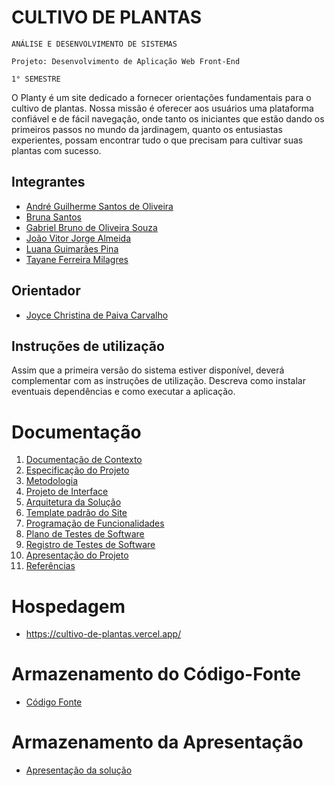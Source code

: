 # CULTIVO DE PLANTAS

`ANÁLISE E DESENVOLVIMENTO DE SISTEMAS`

`Projeto: Desenvolvimento de Aplicação Web Front-End`

`1° SEMESTRE`

O Planty é um site dedicado a fornecer orientações fundamentais para o cultivo de plantas. Nossa missão é oferecer aos usuários uma plataforma confiável e de fácil navegação, onde tanto os iniciantes que estão dando os primeiros passos no mundo da jardinagem, quanto os entusiastas experientes, possam encontrar tudo o que precisam para cultivar suas plantas com sucesso. 

## Integrantes

* <html><head></head><body><a href="https://github.com/AndreeGS">André Guilherme Santos de Oliveira</a></body></html>
* <html><head></head><body><a href="https://github.com/brunasantos-dev">Bruna Santos</a></body></html>
* <html><head></head><body><a href="https://github.com/GabrielBruno7">Gabriel Bruno de Oliveira Souza</a></body></html>
* <html><head></head><body><a href="https://github.com/joaoalmei">João Vitor Jorge Almeida</a></body></html>
* <html><head></head><body><a href="https://github.com/luanagpinax">Luana Guimarães Pina</a></body></html>
* <html><head></head><body><a href="https://github.com/taymilagres">Tayane Ferreira Milagres</a></body></html>

## Orientador

* <html><head></head><body><a href="https://github.com/joycecpc">Joyce Christina de Paiva Carvalho</a></body></html>

## Instruções de utilização

Assim que a primeira versão do sistema estiver disponível, deverá complementar com as instruções de utilização. Descreva como instalar eventuais dependências e como executar a aplicação.

# Documentação

<ol>
<li><a href="docs/01-Documentação de Contexto.md"> Documentação de Contexto</a></li>
<li><a href="docs/02-Especificação do Projeto.md"> Especificação do Projeto</a></li>
<li><a href="docs/03-Metodologia.md"> Metodologia</a></li>
<li><a href="docs/04-Projeto de Interface.md"> Projeto de Interface</a></li>
<li><a href="docs/05-Arquitetura da Solução.md"> Arquitetura da Solução</a></li>
<li><a href="docs/06-Template padrão do Site.md"> Template padrão do Site</a></li>
<li><a href="docs/07-Programação de Funcionalidades.md"> Programação de Funcionalidades</a></li>
<li><a href="docs/08-Plano de Testes de Software.md"> Plano de Testes de Software</a></li>
<li><a href="docs/09-Registro de Testes de Software.md"> Registro de Testes de Software</a></li>
<li><a href="/presentation"> Apresentação do Projeto</a></li>
<li><a href="docs/11-Referências.md"> Referências</a></li>
</ol>

# Hospedagem

* https://cultivo-de-plantas.vercel.app/

# Armazenamento do Código-Fonte

* <a href="/README.md">Código Fonte</a>

# Armazenamento da Apresentação

* <a href="/presentation">Apresentação da solução</a>
